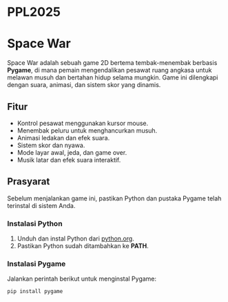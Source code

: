 # PPL2025

# Space War

Space War adalah sebuah game 2D bertema tembak-menembak berbasis **Pygame**, di mana pemain mengendalikan pesawat ruang angkasa untuk melawan musuh dan bertahan hidup selama mungkin. Game ini dilengkapi dengan suara, animasi, dan sistem skor yang dinamis.

## Fitur
- Kontrol pesawat menggunakan kursor mouse.
- Menembak peluru untuk menghancurkan musuh.
- Animasi ledakan dan efek suara.
- Sistem skor dan nyawa.
- Mode layar awal, jeda, dan game over.
- Musik latar dan efek suara interaktif.

## Prasyarat
Sebelum menjalankan game ini, pastikan Python dan pustaka Pygame telah terinstal di sistem Anda.

### Instalasi Python
1. Unduh dan instal Python dari [python.org](https://www.python.org/).
2. Pastikan Python sudah ditambahkan ke **PATH**.

### Instalasi Pygame
Jalankan perintah berikut untuk menginstal Pygame:
```bash
pip install pygame
